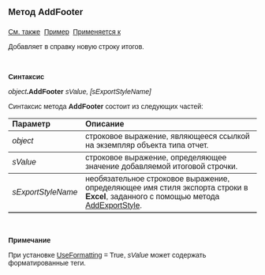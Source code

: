 ﻿<html>
<head>
<title>Отчет\AddFooter</title>
</head>

<body>

<p><strong><font size="4" face="Arial">Метод AddFooter<br>
<br>
</font></strong><font face="Arial"><a href="UseFormatting.html">См. 
также</a>&nbsp;
<a href="../../Examples/E_AsRepViewer.html">Пример</a>&nbsp; <a
href="../AsRepViewer.html">Применяется к</a></font></p>

<p><font face="Arial">Добавляет в справку новую строку итогов.</font></p>

<p>&nbsp;</p>

<p class="label"><font face="Arial"><b>Синтаксис</b></font></p>

<p><font face="Arial"><em>object</em><strong>.AddFooter </strong><em>
sValue, [sExportStyleName]</em></font></p>

<p class="label"><font face="Arial">Синтаксис метода <strong>AddFooter</strong>
состоит из следующих частей:</font></p>

<table border="1" cellPadding="5" cols="2" frame="below" rules="rows">
<TBODY>
  <tr vAlign="top">
    <td class="label" width="29%"><font face="Arial"><b>Параметр</b></font></td>
    <td class="label" width="71%"><font face="Arial"><strong>Описание</strong></font></td>
  </tr>
  <tr>
    <td width="29%"><font face="Arial"><em>object</em></font></td>
    <td width="71%"><font face="Arial">строковое выражение, являющееся 
	ссылкой на экземпляр объекта типа отчет.</font></td>
  </tr>
  <tr>
    <td width="29%"><font face="Arial"><em>sValue</em></font></td>
    <td width="71%"><font face="Arial">строковое выражение, 
	определяющее значение добавляемой итоговой строчки.</font></td>
  </tr>
    <tr>
    <td width="29%"><em><font face="Arial">sExportStyleName</font></em></td>
    <td width="71%"><font face="Arial">необязательное строковое 
	выражение, определяющее имя стиля экспорта строки в <strong>Excel</strong>, заданного с 
        помощью метода <a href="AddExportStyle.html">AddExportStyle</a>.</font></td>
    </tr>
</TBODY>
</table>

<p class="label">&nbsp;</p>
<p class="label"><font face="Arial"><b>Примечание</b></font></p>
<p class="label"><font face="Arial">При установке
<a href="UseFormatting.html">UseFormatting</a> = True, <i>sValue</i> может 
содержать форматированные теги.</font></p>
</body>
</html>
